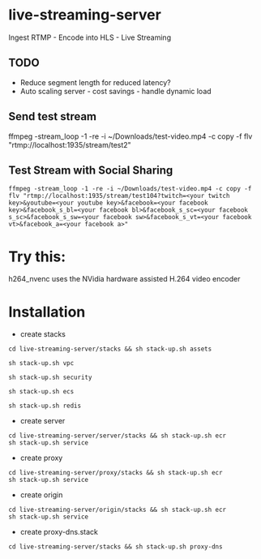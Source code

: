 # live-streaming-server
Ingest RTMP - Encode into HLS - Live Streaming

## TODO
- Reduce segment length for reduced latency?
- Auto scaling server - cost savings - handle dynamic load

## Send test stream
ffmpeg -stream_loop -1 -re -i ~/Downloads/test-video.mp4 -c copy -f flv "rtmp://localhost:1935/stream/test2"

## Test Stream with Social Sharing
```
ffmpeg -stream_loop -1 -re -i ~/Downloads/test-video.mp4 -c copy -f flv "rtmp://localhost:1935/stream/test104?twitch=<your twitch key>&youtube=<your youtube key>&facebook=<your facebook key>&facebook_s_bl=<your facebook bl>&facebook_s_sc=<your facebook s_sc>&facebook_s_sw=<your facebook sw>&facebook_s_vt=<your facebook vt>&facebook_a=<your facebook a>"
```

# Try this:
h264_nvenc uses the NVidia hardware assisted H.264 video encoder


# Installation

* create stacks

```
cd live-streaming-server/stacks && sh stack-up.sh assets

sh stack-up.sh vpc

sh stack-up.sh security

sh stack-up.sh ecs

sh stack-up.sh redis

```
* create server
```
cd live-streaming-server/server/stacks && sh stack-up.sh ecr
sh stack-up.sh service

```

* create proxy
```
cd live-streaming-server/proxy/stacks && sh stack-up.sh ecr
sh stack-up.sh service

```

* create origin
```
cd live-streaming-server/origin/stacks && sh stack-up.sh ecr
sh stack-up.sh service

```

* create proxy-dns.stack

```
cd live-streaming-server/stacks && sh stack-up.sh proxy-dns

```